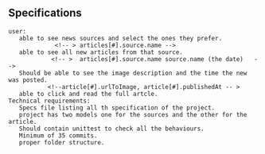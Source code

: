 ## Specifications

    user:
       able to see news sources and select the ones they prefer.
                 <!-- > articles[#].source.name -->
       able to see all new articles from that source.
                <!-- >  articles[#].source.name source.name (the date)   -->
       Should be able to see the image description and the time the new was posted.
               <!--article[#].urlToImage, article[#].publishedAt -- >
       able to click and read the full artcle.
    Technical requirements:
       Specs file listing all th specification of the project.
       project has two models one for the sources and the other for the article.
       Should contain unittest to check all the behaviours.
       Minimum of 35 commits.
       proper folder structure.
       

